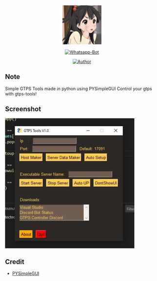 <p align="center">
<img src="https://raw.githubusercontent.com/jesen-n/jesen-n/master/image/gambar2.jpg" width="128" height="128"/>
</p>
<p align="center">
<a href="#"><img title="Whatsapp-Bot" src="https://img.shields.io/badge/Whatsapp Bot-green?colorA=%23ff0000&colorB=%23017e40&style=for-the-badge"></a>
</p>
<p align="center">
<a href="https://github.com/Jesen-N"><img title="Author" src="https://img.shields.io/badge/Author-Jesen N-blueviolet.svg?style=for-the-badge&logo=github"></a>
</p>

## Note
Simple GTPS Tools made in python using PYSimpleGUI
Control your gtps with gtps-tools!

## Screenshot
<p align="left">
<img src="https://raw.githubusercontent.com/jesen-n/gtps-tools/master/screenshot.jpg"/>
</p>

## Credit
- [PYSimpleGUI](https://github.com/PySimpleGUI/PySimpleGUI)
